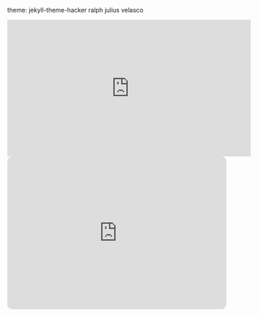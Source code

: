 theme: jekyll-theme-hacker
ralph julius velasco
<iframe width="560" height="315" src="https://www.youtube.com/embed/aJakSXHZROo?si=ZXSA9YKiDqst55gd" title="YouTube video player" frameborder="0" allow="accelerometer; autoplay; clipboard-write; encrypted-media; gyroscope; picture-in-picture; web-share" allowfullscreen></iframe>
<iframe style="border-radius:12px" src="https://open.spotify.com/embed/playlist/2m3xMom4oLjQap6ZITprqD?utm_source=generator" width="100%" height="352" frameBorder="0" allowfullscreen="" allow="autoplay; clipboard-write; encrypted-media; fullscreen; picture-in-picture" loading="lazy"></iframe>
